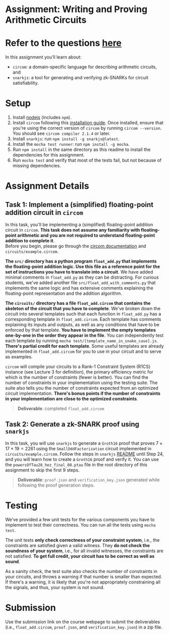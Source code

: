 # Assignment: Writing and Proving Arithmetic Circuits

# Refer to the questions [here](https://github.com/rdi-berkeley/zkp-mooc-lab)

In this assignment you’ll learn about:
* `circom`: a domain-specific language for describing arithmetic circuits, and
* `snarkjs`: a tool for generating and verifying zk-SNARKs for circuit satisfiability.

# Setup

1. Install [nodejs](https://nodejs.org/en/download/) (includes `npm`).
2. Install `circom` following this [installation guide](https://docs.circom.io/getting-started/installation/). Once installed, ensure that you're using the correct version of `circom` by running `circom --version`. You should see `circom compiler 2.1.4` or later.
3. Install `snarkjs`: run `npm install -g snarkjs@latest`.
4. Install the `mocha test runner`: run `npm install -g mocha`.
5. Run `npm install` in the same directory as this readme to install the dependencies for this assignment.
6. Run `mocha test` and verify that most of the tests fail, but not because of missing dependencies.

# Assignment Details

## Task 1: Implement a (simplified) floating-point addition circuit in `circom`

In this task, you'll be implementing a (simplified) floating-point addition circuit in `circom`. **This task does not assume any familiarity with floating-point arithmetic and you are not required to understand floating-point addition to complete it**.  
Before you begin, please go through the [circom documentation](https://docs.circom.io/circom-language/signals/) and `circuits/example.circom`.

**The `src/` directory has a python program `float_add.py` that implements the floating-point addition logic. Use this file as a reference point for the set of instructions you have to translate into a circuit**. We have added minimal comments in `float_add.py` as they can be distracting. For curious students, we've added another file `src/float_add_with_comments.py` that implements the same logic and has extensive comments explaining the floating-point representation and the addition algorithm.

**The `circuits/` directory has a file `float_add.circom` that contains the skeleton of the circuit that you have to complete**.
We've broken down the circuit into several templates such that each function in `float_add.py` has a corresponding template in `float_add.circom`.
Each template has comments explaining its inputs and outputs, as well as any conditions that have to be enforced by that template.
**You have to implement the empty templates one-by-one in the order they appear in the file**. You can independently test each template by running `mocha test/[template_name_in_snake_case].js`. **There's partial credit for each template**.
Some useful templates are already implemented in `float_add.circom` for you to use in your circuit and to serve as examples.

`circom` will compile your circuits to a Rank-1 Constraint System (R1CS) instance (see Lecture 3 for definition), the primary efficiency metric for which is the number of constraints (fewer is better). You can find the number of constraints in your implementation using the testing suite. The suite also tells you the number of constraints expected from an optimized circuit implementation. **There's bonus points if the number of constraints in your implementation are close to the optimized constraints**.

> **Deliverable**: completed `float_add.circom`

## Task 2: Generate a zk-SNARK proof using `snarkjs`

In this task, you will use `snarkjs` to generate a `Groth16` proof that proves $7 \times 17 \times 19 = 2261$ using the `SmallOddFactorization` circuit implemented in `circuits/example.circom`.
Follow the steps in `snarkjs` [README](https://github.com/iden3/snarkjs) until Step 24, and you will learn how to create a `Groth16` proof and verify it. You can use the `powersOfTau28_hez_final_08.ptau` file in the root directory of this assignment to skip the first 9 steps.

> **Deliverable**: `proof.json` and `verification_key.json` generated while following the proof generation steps.

# Testing

We’ve provided a few unit tests for the various components you have to implement to test their correctness. You can run all the tests using `mocha test`.

The unit tests **only check correctness of your constraint system**, i.e., the constraints are satisfied given a valid witness. They **do not check the soundness of your system**, i.e., for all invalid witnesses, the constraints are not satisfied. **To get full credit, your circuit has to be correct as well as sound**.

As a sanity check, the test suite also checks the number of constraints in your circuits, and throws a warning if that number is smaller than expected. If there's a warning, it is likely that you're not appropriately constraining all the signals, and thus, your system is not sound.

# Submission

Use the submission link on the course webpage to submit the deliverables (i.e., `float_add.circom`, `proof.json`, and `verification_key.json`) in a zip file.

